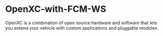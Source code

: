 # OpenXC-with-FCM-WS


OpenXC is a combination of open source hardware and software that lets you extend your vehicle with custom applications and pluggable modules. 


